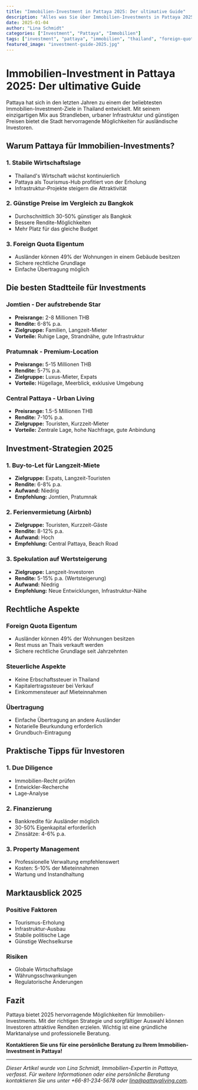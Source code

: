```yaml
---
title: "Immobilien-Investment in Pattaya 2025: Der ultimative Guide"
description: "Alles was Sie über Immobilien-Investments in Pattaya 2025 wissen müssen. Marktanalyse, beste Stadtteile, rechtliche Aspekte und Investment-Strategien."
date: 2025-01-04
author: "Lina Schmidt"
categories: ["Investment", "Pattaya", "Immobilien"]
tags: ["investment", "pattaya", "immobilien", "thailand", "foreign-quota"]
featured_image: "investment-guide-2025.jpg"
---
```


# Immobilien-Investment in Pattaya 2025: Der ultimative Guide

Pattaya hat sich in den letzten Jahren zu einem der beliebtesten Immobilien-Investment-Ziele in Thailand entwickelt. Mit seinem einzigartigen Mix aus Strandleben, urbaner Infrastruktur und günstigen Preisen bietet die Stadt hervorragende Möglichkeiten für ausländische Investoren.

## Warum Pattaya für Immobilien-Investments?

### 1. Stabile Wirtschaftslage
- Thailand's Wirtschaft wächst kontinuierlich
- Pattaya als Tourismus-Hub profitiert von der Erholung
- Infrastruktur-Projekte steigern die Attraktivität

### 2. Günstige Preise im Vergleich zu Bangkok
- Durchschnittlich 30-50% günstiger als Bangkok
- Bessere Rendite-Möglichkeiten
- Mehr Platz für das gleiche Budget

### 3. Foreign Quota Eigentum
- Ausländer können 49% der Wohnungen in einem Gebäude besitzen
- Sichere rechtliche Grundlage
- Einfache Übertragung möglich

## Die besten Stadtteile für Investments

### Jomtien - Der aufstrebende Star
- **Preisrange:** 2-8 Millionen THB
- **Rendite:** 6-8% p.a.
- **Zielgruppe:** Familien, Langzeit-Mieter
- **Vorteile:** Ruhige Lage, Strandnähe, gute Infrastruktur

### Pratumnak - Premium-Location
- **Preisrange:** 5-15 Millionen THB
- **Rendite:** 5-7% p.a.
- **Zielgruppe:** Luxus-Mieter, Expats
- **Vorteile:** Hügellage, Meerblick, exklusive Umgebung

### Central Pattaya - Urban Living
- **Preisrange:** 1.5-5 Millionen THB
- **Rendite:** 7-10% p.a.
- **Zielgruppe:** Touristen, Kurzzeit-Mieter
- **Vorteile:** Zentrale Lage, hohe Nachfrage, gute Anbindung

## Investment-Strategien 2025

### 1. Buy-to-Let für Langzeit-Miete
- **Zielgruppe:** Expats, Langzeit-Touristen
- **Rendite:** 6-8% p.a.
- **Aufwand:** Niedrig
- **Empfehlung:** Jomtien, Pratumnak

### 2. Ferienvermietung (Airbnb)
- **Zielgruppe:** Touristen, Kurzzeit-Gäste
- **Rendite:** 8-12% p.a.
- **Aufwand:** Hoch
- **Empfehlung:** Central Pattaya, Beach Road

### 3. Spekulation auf Wertsteigerung
- **Zielgruppe:** Langzeit-Investoren
- **Rendite:** 5-15% p.a. (Wertsteigerung)
- **Aufwand:** Niedrig
- **Empfehlung:** Neue Entwicklungen, Infrastruktur-Nähe

## Rechtliche Aspekte

### Foreign Quota Eigentum
- Ausländer können 49% der Wohnungen besitzen
- Rest muss an Thais verkauft werden
- Sichere rechtliche Grundlage seit Jahrzehnten

### Steuerliche Aspekte
- Keine Erbschaftssteuer in Thailand
- Kapitalertragssteuer bei Verkauf
- Einkommensteuer auf Mieteinnahmen

### Übertragung
- Einfache Übertragung an andere Ausländer
- Notarielle Beurkundung erforderlich
- Grundbuch-Eintragung

## Praktische Tipps für Investoren

### 1. Due Diligence
- Immobilien-Recht prüfen
- Entwickler-Recherche
- Lage-Analyse

### 2. Finanzierung
- Bankkredite für Ausländer möglich
- 30-50% Eigenkapital erforderlich
- Zinssätze: 4-6% p.a.

### 3. Property Management
- Professionelle Verwaltung empfehlenswert
- Kosten: 5-10% der Mieteinnahmen
- Wartung und Instandhaltung

## Marktausblick 2025

### Positive Faktoren
- Tourismus-Erholung
- Infrastruktur-Ausbau
- Stabile politische Lage
- Günstige Wechselkurse

### Risiken
- Globale Wirtschaftslage
- Währungsschwankungen
- Regulatorische Änderungen

## Fazit

Pattaya bietet 2025 hervorragende Möglichkeiten für Immobilien-Investments. Mit der richtigen Strategie und sorgfältiger Auswahl können Investoren attraktive Renditen erzielen. Wichtig ist eine gründliche Marktanalyse und professionelle Beratung.

**Kontaktieren Sie uns für eine persönliche Beratung zu Ihrem Immobilien-Investment in Pattaya!**

---

*Dieser Artikel wurde von Lina Schmidt, Immobilien-Expertin in Pattaya, verfasst. Für weitere Informationen oder eine persönliche Beratung kontaktieren Sie uns unter +66-81-234-5678 oder lina@pattayaliving.com.*
